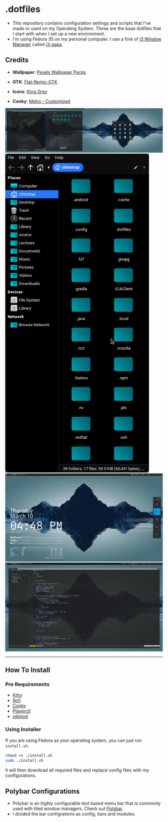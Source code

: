 # .dotfiles

- This repository contains configuration settings and scripts that I've made or
used on my Operating System. These are the base dotfiles that I start with
when I set up a new environment.
- I'm using Fedora 35 on my personal computer. I use a fork of
<a href="https://github.com/i3/i3">i3 Window Manager</a> called <a href="https://github.com/Airblader/i3">i3-gaps</a>.

## Credits

- **Wallpaper**: [Pexels Wallpaper Packs](https://www.pexels.com)

- **GTK**: [Flat-Remix-GTK](https://www.gnome-look.org/p/1214931)

- **Icons**: [Kora Grey](https://www.gnome-look.org/p/1256209/)

- **Conky**: [Metro - Customized](https://www.deviantart.com/satya164/art/Conky-Metro-Clock-245432929)

<img src="screenshots/dual_screen.png">

<img src="screenshots/Screenshot_2022-03-20_12-57-52.png">

<img src="screenshots/main.png">

<img src="screenshots/neovim.png">

---

## How To Install

### Pre Requirements

- <a href="https://github.com/kovidgoyal/kitty">Kitty</a>
- <a href="https://github.com/davatorium/rofi">Rofi</a>
- <a href="https://github.com/brndnmtthws/conky">Conky</a>
- <a href="https://github.com/altdesktop/playerctl">Playerctl</a>
- <a href="https://github.com/jordansissel/xdotool">xdotool</a>

### Using Installer

If you are using Fedora as your operating system, you can just run `install.sh`.

```bash
chmod +x ./install.sh
sudo ./install.sh
```

It will then download all required files and replace config files with my configurations.

## Polybar Configurations

- Polybar is an highly configurable text based menu bar that is commonly used with
tiled window managers. Check out <a href="https://github.com/polybar/polybar">Polybar</a>.
- I divided the bar configrations as config, bars and modules.


